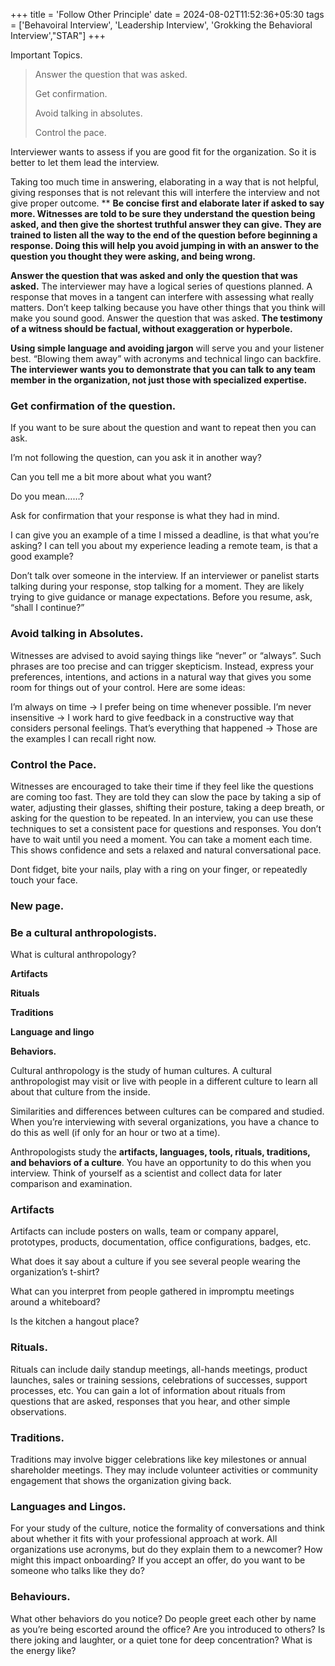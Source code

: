 +++
title = 'Follow Other Principle'
date = 2024-08-02T11:52:36+05:30
tags = ['Behavoiral Interview', 'Leadership Interview', 'Grokking the Behavioral Interview',"STAR"]
+++


Important Topics. 
> Answer the question that was asked.
> 
> Get confirmation.
> 
> Avoid talking in absolutes.
> 
> Control the pace.

Interviewer wants to assess if you are good fit for the organization. So it is better to let them lead the interview.

Taking too much time in answering, elaborating in a way that is not helpful, giving responses that is not relevant this will interfere the interview and not give proper outcome.
**
**Be concise first and elaborate later if asked to say more. Witnesses are told to be sure they understand the question being asked, and then give the shortest truthful answer they can give. They are trained to listen all the way to the end of the question before beginning a response. Doing this will help you avoid jumping in with an answer to the question you thought they were asking, and being wrong.**

**Answer the question that was asked and only the question that was asked.** The interviewer may have a logical series of questions planned. A response that moves in a tangent can interfere with assessing what really matters. Don’t keep talking because you have other things that you think will make you sound good. Answer the question that was asked.
**The testimony of a witness should be factual, without exaggeration or hyperbole.**

**Using simple language and avoiding jargon** will serve you and your listener best. “Blowing them away” with acronyms and technical lingo can backfire.
**The interviewer wants you to demonstrate that you can talk to any team member in the organization, not just those with specialized expertise.**

### Get confirmation of the question.

If you want to be sure about the question and want to repeat then you can ask.

I’m not following the question, can you ask it in another way?

Can you tell me a bit more about what you want?

Do you mean……?

Ask for confirmation that your response is what they had in mind.

I can give you an example of a time I missed a deadline, is that what you’re asking?
I can tell you about my experience leading a remote team, is that a good example?

Don’t talk over someone in the interview. If an interviewer or panelist starts talking during your response, stop talking for a moment. They are likely trying to give guidance or manage expectations. Before you resume, ask, “shall I continue?”

### Avoid talking in Absolutes.

Witnesses are advised to avoid saying things like “never” or “always”. Such phrases are too precise and can trigger skepticism. Instead, express your preferences, intentions, and actions in a natural way that gives you some room for things out of your control. Here are some ideas:

I’m always on time → I prefer being on time whenever possible.
I’m never insensitive → I work hard to give feedback in a constructive way that considers personal feelings.
That’s everything that happened → Those are the examples I can recall right now.

### Control the Pace.

Witnesses are encouraged to take their time if they feel like the questions are coming too fast. They are told they can slow the pace by taking a sip of water, adjusting their glasses, shifting their posture, taking a deep breath, or asking for the question to be repeated. In an interview, you can use these techniques to set a consistent pace for questions and responses. You don’t have to wait until you need a moment. You can take a moment each time. This shows confidence and sets a relaxed and natural conversational pace.

Dont fidget, bite your nails, play with a ring on your finger, or repeatedly touch your face.

### New page.

### Be a cultural anthropologists.

What is cultural anthropology?

**Artifacts**

**Rituals**

**Traditions**

**Language and lingo**

**Behaviors.**

Cultural anthropology is the study of human cultures. A cultural anthropologist may visit or live with people in a different culture to learn all about that culture from the inside.

Similarities and differences between cultures can be compared and studied. When you’re interviewing with several organizations, you have a chance to do this as well (if only for an hour or two at a time).

Anthropologists study the **artifacts, languages, tools, rituals, traditions, and behaviors of a culture**. You have an opportunity to do this when you interview. Think of yourself as a scientist and collect data for later comparison and examination.

### Artifacts

Artifacts can include posters on walls, team or company apparel, prototypes, products, documentation, office configurations, badges, etc.

What does it say about a culture if you see several people wearing the organization’s t-shirt?

What can you interpret from people gathered in impromptu meetings around a whiteboard?

Is the kitchen a hangout place?

### Rituals.

Rituals can include daily standup meetings, all-hands meetings, product launches, sales or training sessions, celebrations of successes, support processes, etc. You can gain a lot of information about rituals from questions that are asked, responses that you hear, and other simple observations.

### Traditions.

Traditions may involve bigger celebrations like key milestones or annual shareholder meetings. They may include volunteer activities or community engagement that shows the organization giving back.

### Languages and Lingos.

For your study of the culture, notice the formality of conversations and think about whether it fits with your professional approach at work. All organizations use acronyms, but do they explain them to a newcomer? How might this impact onboarding? If you accept an offer, do you want to be someone who talks like they do?

### Behaviours.

What other behaviors do you notice? Do people greet each other by name as you’re being escorted around the office? Are you introduced to others? Is there joking and laughter, or a quiet tone for deep concentration? What is the energy like?
